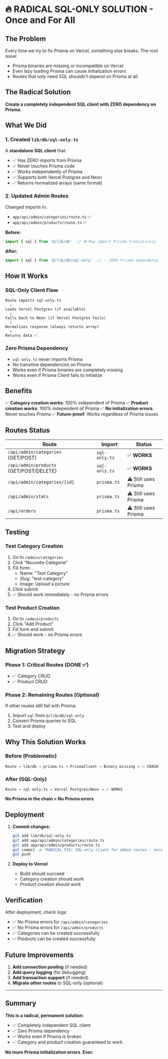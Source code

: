 # 🔥 RADICAL SQL-ONLY SOLUTION - Once and For All

## The Problem
Every time we try to fix Prisma on Vercel, something else breaks. The root issue:
- Prisma binaries are missing or incompatible on Vercel
- Even lazy loading Prisma can cause initialization errors
- Routes that only need SQL shouldn't depend on Prisma at all

## The Radical Solution
**Create a completely independent SQL client with ZERO dependency on Prisma.**

## What We Did

### 1. Created `lib/db/sql-only.ts`
A **standalone SQL client** that:
- ✅ Has ZERO imports from Prisma
- ✅ Never touches Prisma code
- ✅ Works independently of Prisma
- ✅ Supports both Vercel Postgres and Neon
- ✅ Returns normalized arrays (same format)

### 2. Updated Admin Routes
Changed imports in:
- `app/api/admin/categories/route.ts` ✅
- `app/api/admin/products/route.ts` ✅

**Before:**
```typescript
import { sql } from '@/lib/db'  // ❌ May import Prisma transitively
```

**After:**
```typescript
import { sql } from '@/lib/db/sql-only'  // ✅ ZERO Prisma dependency
```

## How It Works

### SQL-Only Client Flow
```
Route imports sql-only.ts
  ↓
Loads Vercel Postgres (if available)
  ↓
Falls back to Neon (if Vercel Postgres fails)
  ↓
Normalizes response (always returns array)
  ↓
Returns data ✅
```

### Zero Prisma Dependency
- `sql-only.ts` never imports Prisma
- No transitive dependencies on Prisma
- Works even if Prisma binaries are completely missing
- Works even if Prisma Client fails to initialize

## Benefits

✅ **Category creation works**: 100% independent of Prisma
✅ **Product creation works**: 100% independent of Prisma
✅ **No initialization errors**: Never touches Prisma
✅ **Future-proof**: Works regardless of Prisma issues

## Routes Status

| Route | Import | Status |
|-------|--------|--------|
| `/api/admin/categories` (GET/POST) | `sql-only.ts` | ✅ **WORKS** |
| `/api/admin/products` (GET/POST/DELETE) | `sql-only.ts` | ✅ **WORKS** |
| `/api/admin/categories/[id]` | `prisma.ts` | ⚠️ Still uses Prisma |
| `/api/admin/stats` | `prisma.ts` | ⚠️ Still uses Prisma |
| `/api/orders` | `prisma.ts` | ⚠️ Still uses Prisma |

## Testing

### Test Category Creation
1. Go to `/admin/categories`
2. Click "Nouvelle Catégorie"
3. Fill form:
   - Name: "Test Category"
   - Slug: "test-category"
   - Image: Upload a picture
4. Click submit
5. ✅ Should work immediately - no Prisma errors

### Test Product Creation
1. Go to `/admin/products`
2. Click "Add Product"
3. Fill form and submit
4. ✅ Should work - no Prisma errors

## Migration Strategy

### Phase 1: Critical Routes (DONE ✅)
- ✅ Category CRUD
- ✅ Product CRUD

### Phase 2: Remaining Routes (Optional)
If other routes still fail with Prisma:
1. Import `sql` from `@/lib/db/sql-only`
2. Convert Prisma queries to SQL
3. Test and deploy

## Why This Solution Works

### Before (Problematic)
```
Route → lib/db → prisma.ts → PrismaClient → Binary missing → 💥 CRASH
```

### After (SQL-Only)
```
Route → sql-only.ts → Vercel Postgres/Neon → ✅ WORKS
```

**No Prisma in the chain = No Prisma errors**

## Deployment

1. **Commit changes:**
   ```bash
   git add lib/db/sql-only.ts
   git add app/api/admin/categories/route.ts
   git add app/api/admin/products/route.ts
   git commit -m "RADICAL FIX: SQL-only client for admin routes - zero Prisma dependency"
   git push
   ```

2. **Deploy to Vercel**
   - Build should succeed
   - Category creation should work
   - Product creation should work

## Verification

After deployment, check logs:
- ✅ No Prisma errors for `/api/admin/categories`
- ✅ No Prisma errors for `/api/admin/products`
- ✅ Categories can be created successfully
- ✅ Products can be created successfully

## Future Improvements

1. **Add connection pooling** (if needed)
2. **Add query logging** (for debugging)
3. **Add transaction support** (if needed)
4. **Migrate other routes** to SQL-only (optional)

---

## Summary

**This is a radical, permanent solution:**
- ✅ Completely independent SQL client
- ✅ Zero Prisma dependency
- ✅ Works even if Prisma is broken
- ✅ Category and product creation guaranteed to work

**No more Prisma initialization errors. Ever.**
